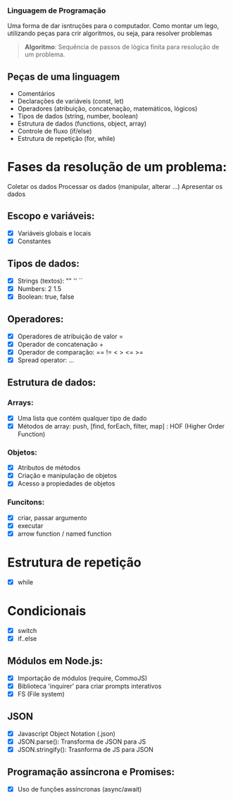 ### Linguagem de Programação

Uma forma de dar isntruções para o computador.
Como montar um lego, utilizando peças para crir algoritmos, ou seja, para resolver problemas

>   **Algoritmo**: Sequência de passos de lógica finita para resolução de um problema.

## Peças de uma linguagem

- Comentários
- Declarações de variáveis (const, let)
- Operadores (atribuição, concatenação, matemáticos, lógicos)
- Tipos de dados (string, number, boolean)
- Estrutura de dados (functions, object, array)
- Controle de fluxo (if/else)
- Estrutura de repetição (for, while)

# Fases da resolução de um problema:

Coletar os dados
Processar os dados (manipular, alterar ...)
Apresentar os dados

## Escopo e variáveis:

- [x] Variáveis globais e locais
- [x] Constantes

## Tipos de dados:

- [x] Strings (textos): "" '' ``
- [x] Numbers: 2 1.5
- [x] Boolean: true, false

## Operadores:

- [x] Operadores de atribuição de valor =
- [x] Operador de concatenação +
- [x] Operador de comparação: == != < > <= >=
- [x] Spread operator: ...

## Estrutura de dados:

### Arrays:

- [x] Uma lista que contém qualquer tipo de dado
- [x] Métodos de array: push, [find, forEach, filter, map] : HOF (Higher Order Function)

### Objetos:

- [x] Atributos de métodos
- [x] Criação e manipulação de objetos
- [x] Acesso a propiedades de objetos

### Funcitons:

- [x] criar, passar argumento
- [x] executar
- [x] arrow function / named function

# Estrutura de repetição

- [x] while

# Condicionais

- [x] switch
- [x] if..else

## Módulos em Node.js:

- [x] Importação de módulos (require, CommoJS)
- [x] Biblioteca 'inquirer' para criar prompts interativos
- [x] FS (File system)

## JSON

- [x] Javascript Object Notation (.json)
- [x] JSON.parse(): Transforma de JSON para JS
- [x] JSON.stringify(): Trasnforma de JS para JSON

## Programação assíncrona e Promises:
- [x] Uso de funções assíncronas (async/await)